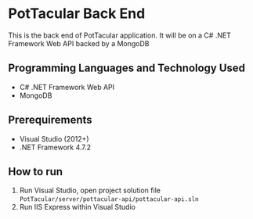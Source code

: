 # PotTacular Back End
This is the back end of PotTacular application. It will be on a C# .NET Framework Web API backed by a MongoDB

## Programming Languages and Technology Used
- C# .NET Framework Web API
- MongoDB

## Prerequirements
- Visual Studio (2012+)
- .NET Framework 4.7.2

## How to run
1. Run Visual Studio, open project solution file `PotTacular/server/pottacular-api/pottacular-api.sln`
2. Run IIS Express within Visual Studio
